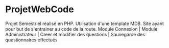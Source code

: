 # ProjetWebCode
Projet Semestriel réalisé en PHP. Utilisation d'une template MDB.
Site ayant pour but de s'entrainer au code de la route.
Module Connexion | Module Administrateur | Creer et modifier des questions | Sauvegarde des questionnaires effectués  

